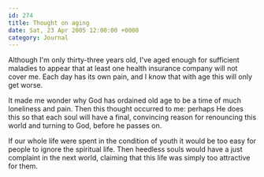 ```yaml
---
id: 274
title: Thought on aging
date: Sat, 23 Apr 2005 12:00:00 +0000
category: Journal
---
```


Although I'm only thirty-three years old, I've aged enough for
sufficient maladies to appear that at least one health insurance company
will not cover me.  Each day has its own pain, and I know that with age
this will only get worse.

It made me wonder why God has ordained old age to be a time of much
loneliness and pain.  Then this thought occurred to me: perhaps He does
this so that each soul will have a final, convincing reason for
renouncing this world and turning to God, before he passes on.

If our whole life were spent in the condition of youth it would be too
easy for people to ignore the spiritual life.  Then heedless souls would
have a just complaint in the next world, claiming that this life was
simply too attractive for them.


